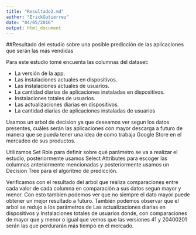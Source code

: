 ```yaml
---
title: "Resultado2.md"
author: "ErickGutierrez"
date: "04/05/2016"
output: html_document
---
```


##Resultado del estudio sobre una posible predicción de las aplicaciones que serán las más vendidas

Para este estudio tomé encuenta las columnas del dataset: 

* La versión de la app.
* Las instalaciones actuales en dispositivos.
* Las instalaciones actuales de usuarios.
* La cantidad diarias de aplicaciones instaladas en dispositivos.
* Instalaciones totales de usuarios.
* Las actualizaciones diarias en dispositivos.
* La cantidad diarias de aplicaciones instaladas de usuarios

Usamos un arbol de decision ya que deseamos ver segun los datos presentes, cuáles serán las aplicaciones con mayor descarga a futuro de manera que se pueda tener una idea de como trabaja Google Store en el mercadeo de sus productos.

Utilizamos Set Role para definir sobre qué parámetro se va a realizar el estudio, posteriormente usamos Select Attributes para escoger las columnas anteriormente mencionadas y posteriormente usamos un Decision Tree para el algoritmo de predicción.

Verificamos con el resultado del arbol que realiza comparaciones entre cada valor de cada columna en comparación a sus datos segun mayor y menor.
Con esto tambien podemos ver que no siempre el dato mayor puede obtener un mejor resultado a futuro.
También podemos observar que el arbol se redujo a los parámetros de Las actualizaciones diarias en dispositivos y Instalaciones totales de usuarios donde, con comparaciones de mayor que y menor o igual que vemos que las versiones 41 y 20400201 serán las que perdurarán más tiempo en el mercado.
